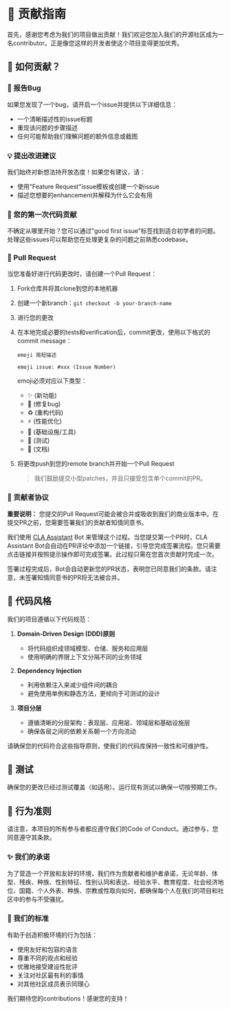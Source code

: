 # 🌟 贡献指南

首先，感谢您考虑为我们的项目做出贡献！我们欢迎您加入我们的开源社区成为一名contributor。正是像您这样的开发者使这个项目变得更加优秀。

## 🤔 如何贡献？

### 🐞 报告Bug

如果您发现了一个bug，请开启一个issue并提供以下详细信息：

- 一个清晰描述性的issue标题
- 重现该问题的步骤描述
- 任何可能帮助我们理解问题的额外信息或截图

### 💡 提出改进建议

我们始终对新想法持开放态度！如果您有建议，请：

- 使用"Feature Request"issue模板或创建一个新issue
- 描述您想要的enhancement并解释为什么它会有用

### 🔰 您的第一次代码贡献

不确定从哪里开始？您可以通过"good first issue"标签找到适合初学者的问题。处理这些issues可以帮助您在处理更复杂的问题之前熟悉codebase。

### 🔄 Pull Request

当您准备好进行代码更改时，请创建一个Pull Request：

1. Fork仓库并将其clone到您的本地机器
2. 创建一个新branch：`git checkout -b your-branch-name`
3. 进行您的更改
4. 在本地完成必要的tests和verification后，commit更改，使用以下格式的commit message：

   ```
   emoji 简短描述

   emoji issue: #xxx (Issue Number)
   ```

   emoji必须对应以下类型：

   - ✨ (新功能)
   - 🐛 (修复bug)
   - ♻️ (重构代码)
   - ⚡ (性能优化)
   - 🔧 (基础设施/工具)
   - 🧪 (测试)
   - 📝 (文档)

5. 将更改push到您的remote branch并开始一个Pull Request
   > 我们鼓励提交小型patches，并且只接受包含单个commit的PR。

### 📜 贡献者协议

**重要说明：** 您提交的Pull Request可能会被合并或吸收到我们的商业版本中。在提交PR之前，您需要签署我们的贡献者知情同意书。

我们使用 [CLA Assistant](https://github.com/cla-assistant/cla-assistant) Bot 来管理这个过程。当您提交第一个PR时，CLA Assistant Bot会自动在PR评论中添加一个链接，引导您完成签署流程。您只需要点击链接并按照提示操作即可完成签署。此过程只需在您首次贡献时完成一次。

签署过程完成后，Bot会自动更新您的PR状态，表明您已同意我们的条款。请注意，未签署知情同意书的PR将无法被合并。

## 🎨 代码风格

我们的项目遵循以下代码规范：

1. **Domain-Driven Design (DDD)原则**

   - 将代码组织成领域模型、仓储、服务和应用层
   - 使用明确的界限上下文分隔不同的业务领域

2. **Dependency Injection**

   - 利用依赖注入来减少组件间的耦合
   - 避免使用单例和静态方法，更倾向于可测试的设计

3. **项目分层**
   - 遵循清晰的分层架构：表现层、应用层、领域层和基础设施层
   - 确保各层之间的依赖关系朝一个方向流动

请确保您的代码符合这些指导原则，使我们的代码库保持一致性和可维护性。

## 🧪 测试

确保您的更改已经过测试覆盖（如适用）。运行现有测试以确保一切按预期工作。

## 🤝 行为准则

请注意，本项目的所有参与者都应遵守我们的Code of Conduct。通过参与，您同意遵守其条款。

### ✨ 我们的承诺

为了营造一个开放和友好的环境，我们作为贡献者和维护者承诺，无论年龄、体型、残疾、种族、性别特征、性别认同和表达、经验水平、教育程度、社会经济地位、国籍、个人外表、种族、宗教或性取向如何，都确保每个人在我们的项目和社区中的参与不受骚扰。

### 📏 我们的标准

有助于创造积极环境的行为包括：

- 使用友好和包容的语言
- 尊重不同的观点和经验
- 优雅地接受建设性批评
- 关注对社区最有利的事情
- 对其他社区成员表示同理心

我们期待您的contributions！感谢您的支持！
